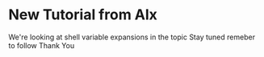 # New Tutorial from Alx
We're looking at shell variable expansions in the topic
Stay tuned remeber to follow
Thank You
